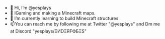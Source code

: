 - 👋 Hi, I’m @yesplays
- 👀 IGaming and making a Minecraft maps.
- 🌱 I’m currently learning to build Minecraft structures
- 📫You can reach me by following me at Twitter "@yesplays" and Dm me at Discord "yesplays/ΞИDΞЯFФБΞS"


<!---
yesplays/Itsyesplays/Enderfobes is a Minecrafter and Robloxian!
--->
